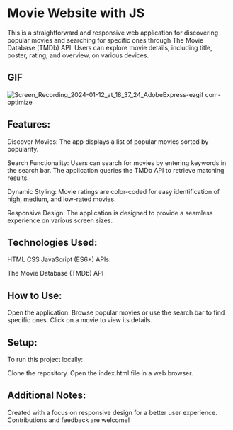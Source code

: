 # Movie Website with JS

This is a straightforward and responsive web application for discovering popular movies and searching for specific ones through The Movie Database (TMDb) API. Users can explore movie details, including title, poster, rating, and overview, on various devices.

## GIF
![Screen_Recording_2024-01-12_at_18_37_24_AdobeExpress-ezgif com-optimize](https://github.com/tubayapa/Movie-Website-with-JS/assets/147662888/dcc49066-2b63-42e2-a553-8de85a358329)

## Features:

Discover Movies: The app displays a list of popular movies sorted by popularity.

Search Functionality: Users can search for movies by entering keywords in the search bar. The application queries the TMDb API to retrieve matching results.

Dynamic Styling: Movie ratings are color-coded for easy identification of high, medium, and low-rated movies.

Responsive Design: The application is designed to provide a seamless experience on various screen sizes.

## Technologies Used:

HTML
CSS
JavaScript (ES6+)
APIs:

The Movie Database (TMDb) API

## How to Use:
Open the application.
Browse popular movies or use the search bar to find specific ones.
Click on a movie to view its details.

## Setup:
To run this project locally:

Clone the repository.
Open the index.html file in a web browser.

## Additional Notes:
Created with a focus on responsive design for a better user experience.
Contributions and feedback are welcome!

